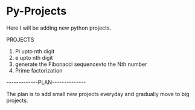 # Py-Projects
Here I will be adding new python projects.

PROJECTS

1. Pi upto nth digit
2. e upto nth digit
3. generate the Fibonacci sequencevto the Nth number
4. Prime factorization





-------------PLAN--------------

The plan is to add small new projects everyday and gradually move to big projects.
